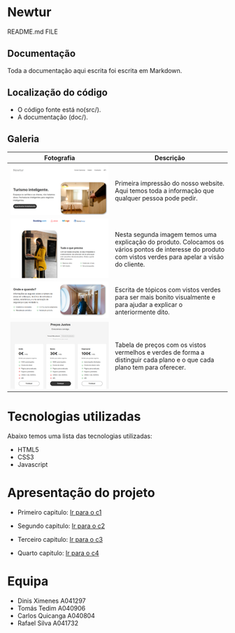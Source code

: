 # Newtur

README.md FILE

## Documentação

Toda a documentação aqui escrita foi escrita em Markdown.

## Localização do código

* O código fonte está no(src/).
* A documentação (doc/).

## Galeria

| Fotografia     | Descrição |
| ----------- | ----------- |
| ![foto](/doc/images/primeira_print_website.png)      | Primeira impressão do nosso website. Aqui temos toda a informação que qualquer pessoa pode pedir.    |
| ![foto](/doc/images/segunda_print_website.png)    | Nesta segunda imagem temos uma explicação do produto. Colocamos os vários pontos de interesse  do produto com vistos verdes para apelar a visão do cliente.    |
| ![foto](/doc/images/terceira_print_website.png)    |Escrita de tópicos com vistos verdes para ser mais bonito visualmente e para ajudar a explicar o anteriormente dito. |
| ![foto](/doc/images/quarta_print_website.png)    |Tabela de preços com os vistos vermelhos e verdes de forma a distinguir cada plano e o que cada plano tem para oferecer. |




# Tecnologias utilizadas

Abaixo temos uma lista das tecnologias utilizadas:

* HTML5 
* CSS3
* Javascript

# Apresentação do projeto

* Primeiro capitulo:  [Ir para o c1](doc/c1.md)

* Segundo capitulo: [Ir para o c2](doc/c2.md)

* Terceiro capitulo: [Ir para o c3](doc/c3.md)

* Quarto capitulo: [Ir para o c4](doc/c4.md)

# Equipa
* Dinis Ximenes A041297
* Tomás Tedim A040906
* Carlos Quicanga A040804
* Rafael Silva A041732
